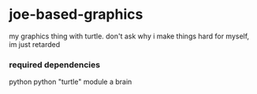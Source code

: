 # joe-based-graphics
my graphics thing with turtle. don't ask why i make things hard for myself, im just retarded

### required dependencies
python
python "turtle" module
a brain
